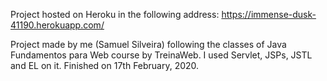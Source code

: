Project hosted on Heroku in the following address: https://immense-dusk-41190.herokuapp.com/

Project made by me (Samuel Silveira) following the classes of Java Fundamentos para Web course by TreinaWeb.
I used Servlet, JSPs, JSTL and EL on it.
Finished on 17th February, 2020.